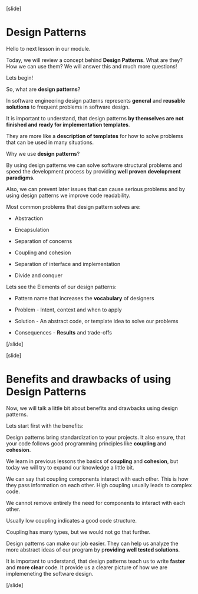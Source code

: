 [slide]

# Design Patterns

Hello to next lesson in our module.

Today, we will review a concept behind **Design Patterns**. What are they? How we can use them? We will answer this and much more questions!

Lets begin!

So, what are **design patterns**?

In software engineering design patterns represents **general** and **reusable solutions** to frequent problems in software design.

It is important to understand, that design patterns **by themselves are not finished and ready for implementation templates**.

They are more like a **description of templates** for how to solve problems that can be used in many situations.

Why we use **design patterns**?

By using design patterns we can solve software structural problems and speed the development process by providing **well proven development paradigms**.

Also, we can prevent later issues that can cause serious problems and by using design patterns we improve code readability.

Most common problems that design pattern solves are:

- Abstraction

- Encapsulation

- Separation of concerns 

- Coupling and cohesion

- Separation of interface and implementation

- Divide and conquer

Lets see the Elements of our design patterns:

- Pattern name that increases the **vocabulary** of designers

- Problem - Intent, context and when to apply

- Solution - An abstract code, or template idea to solve our problems

- Consequences - **Results** and trade-offs


[/slide]


[slide]

# Benefits and drawbacks of using Design Patterns

Now, we will talk a little bit about benefits and drawbacks using design patterns.

Lets start first with the benefits:

Design patterns bring standardization to your projects. It also ensure, that your code follows good programming principles like **coupling** and **cohesion**.

We learn in previous lessons the basics of **coupling** and **cohesion**, but today we will try to expand our knowledge a little bit.

We can say that coupling components interact with each other. This is how they pass information on each other. High coupling usually leads to complex code.

We cannot remove entirely the need for components to interact with each other.

Usually low coupling indicates a good code structure.

Coupling has many types, but we would not go that further.

Design patterns can make our job easier. They can help us analyze the more abstract ideas of our program by p**roviding well tested solutions**.

It is important to understand, that design patterns teach us to write **faster** and **more clear** code. It provide us a clearer picture of how we are implemeneting the software design.







[/slide]